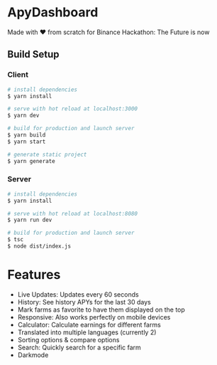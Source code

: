 # ApyDashboard

Made with ❤️ from scratch for Binance Hackathon: The Future is now

## Build Setup

### Client

```bash
# install dependencies
$ yarn install

# serve with hot reload at localhost:3000
$ yarn dev

# build for production and launch server
$ yarn build
$ yarn start

# generate static project
$ yarn generate
```

### Server

```bash
# install dependencies
$ yarn install

# serve with hot reload at localhost:8080
$ yarn run dev

# build for production and launch server
$ tsc
$ node dist/index.js
```

# Features
- Live Updates: Updates every 60 seconds
- History: See history APYs for the last 30 days
- Mark farms as favorite to have them displayed on the top
- Responsive: Also works perfectly on mobile devices
- Calculator: Calculate earnings for different farms
- Translated into multiple languages (currently 2)
- Sorting options & compare options
- Search: Quickly search for a specific farm
- Darkmode